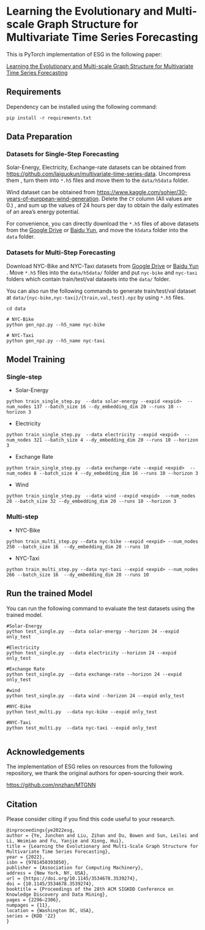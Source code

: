 # Learning the Evolutionary and Multi-scale Graph Structure for Multivariate Time Series Forecasting

This is PyTorch implementation of ESG in the following paper:

[Learning the Evolutionary and Multi-scale Graph Structure for Multivariate Time Series Forecasting](https://dl.acm.org/doi/abs/10.1145/3534678.3539274)

## Requirements

Dependency can be installed using the following command:

```
pip install -r requirements.txt
```

## Data Preparation

### Datasets for Single-Step Forecasting

Solar-Energy, Electricity, Exchange-rate datasets can be obtained from https://github.com/laiguokun/multivariate-time-series-data. Uncompress them , turn them into  `*.h5` files  and move them to the  `data/h5data` folder.

Wind dataset can be obtained from https://www.kaggle.com/sohier/30-years-of-european-wind-generation.   Delete the `CY` column (All values are 0.) , and sum up the values of 24 hours per day to obtain the daily  estimates of an area’s energy potential. 

For convenience, you can  directly download the `*.h5`  files of  above datasets from the [Google Drive](https://drive.google.com/drive/folders/1LKu_fLzr4_DdusZ-IjzQbgYPAypfuJVA?usp=sharing) or [Baidu Yun](https://pan.baidu.com/s/1X5c0OHWyAtwdcOU5QAzAhA?pwd=6ti1 ), and move the `h5data` folder  into the  `data` folder.

### Datasets for Multi-Step Forecasting

Download  NYC-Bike and NYC-Taxi datasets from [Google Drive](https://drive.google.com/drive/folders/1LKu_fLzr4_DdusZ-IjzQbgYPAypfuJVA?usp=sharing) or [Baidu Yun](https://pan.baidu.com/s/1X5c0OHWyAtwdcOU5QAzAhA?pwd=6ti1 ) .  Move  `*.h5` files  into the `data/h5data/` folder and  put `nyc-bike` and `nyc-taxi` folders which contain train/test/val datasets into the  `data/` folder. 

You can also run the following commands to generate train/test/val dataset at `data/{nyc-bike,nyc-taxi}/{train,val,test}.npz` by using  `*.h5` files.

```
cd data

# NYC-Bike
python gen_npz.py --h5_name nyc-bike

# NYC-Taxi
python gen_npz.py --h5_name nyc-taxi
```

## Model Training

### Single-step

- Solar-Energy  

```
python train_single_step.py  --data solar-energy --expid <expid>  --num_nodes 137 --batch_size 16 --dy_embedding_dim 20 --runs 10 --horizon 3 
```

- Electricity

```
python train_single_step.py  --data electricity --expid <expid>  --num_nodes 321 --batch_size 4 --dy_embedding_dim 20 --runs 10 --horizon 3 
```

- Exchange Rate 

```
python train_single_step.py  --data exchange-rate --expid <expid>  --num_nodes 8 --batch_size 4 --dy_embedding_dim 16 --runs 10 --horizon 3 
```

- Wind

```
python train_single_step.py  --data wind --expid <expid>  --num_nodes 28 --batch_size 32 --dy_embedding_dim 20 --runs 10 --horizon 3 
```

### Multi-step

- NYC-Bike

```
python train_multi_step.py --data nyc-bike --expid <expid> --num_nodes 250 --batch_size 16  --dy_embedding_dim 20 --runs 10
```

- NYC-Taxi

```
python train_multi_step.py --data nyc-taxi --expid <expid> --num_nodes 266 --batch_size 16  --dy_embedding_dim 20 --runs 10
```

## Run the trained Model

You can run the following command to evaluate the test datasets using the trained model.

```
#Solar-Energy
python test_single.py  --data solar-energy --horizon 24 --expid only_test

#Electricity
python test_single.py  --data electricity --horizon 24 --expid only_test

#Exchange Rate
python test_single.py  --data exchange-rate --horizon 24 --expid only_test

#wind
python test_single.py  --data wind --horizon 24 --expid only_test

#NYC-Bike
python test_multi.py  --data nyc-bike --expid only_test

#NYC-Taxi
python test_multi.py  --data nyc-taxi --expid only_test
 
```

## Acknowledgements

The implementation of ESG relies on resources from the following  repository, we thank the original authors for open-sourcing their work. 

https://github.com/nnzhan/MTGNN

## Citation

Please consider citing if you find this code useful to your research.

```
@inproceedings{ye2022esg,
author = {Ye, Junchen and Liu, Zihan and Du, Bowen and Sun, Leilei and Li, Weimiao and Fu, Yanjie and Xiong, Hui},
title = {Learning the Evolutionary and Multi-Scale Graph Structure for Multivariate Time Series Forecasting},
year = {2022},
isbn = {9781450393850},
publisher = {Association for Computing Machinery},
address = {New York, NY, USA},
url = {https://doi.org/10.1145/3534678.3539274},
doi = {10.1145/3534678.3539274},
booktitle = {Proceedings of the 28th ACM SIGKDD Conference on Knowledge Discovery and Data Mining},
pages = {2296–2306},
numpages = {11},
location = {Washington DC, USA},
series = {KDD '22}
}
```



